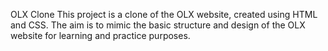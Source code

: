 OLX Clone
This project is a clone of the OLX website, created using HTML and CSS. The aim is to mimic the basic structure and design of the OLX website for learning and practice purposes.
